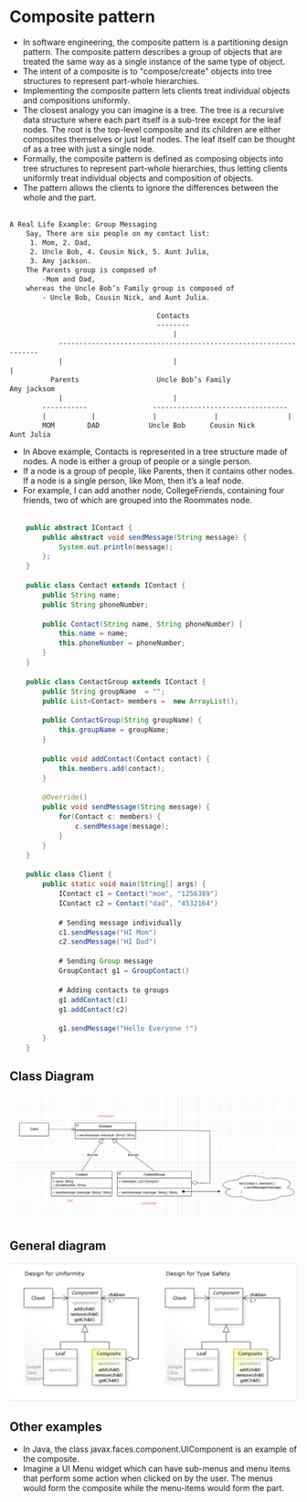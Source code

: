 # Composite pattern

- In software engineering, the composite pattern is a partitioning design pattern. The composite pattern describes a group of objects that are treated the same way as a single instance of the same type of object.
- The intent of a composite is to "compose/create" objects into tree structures to represent part-whole hierarchies. 
- Implementing the composite pattern lets clients treat individual objects and compositions uniformly.
- The closest analogy you can imagine is a tree. The tree is a recursive data structure where each part itself is a sub-tree except for the leaf nodes. The root is the top-level composite and its children are either composites themselves or just leaf nodes. The leaf itself can be thought of as a tree with just a single node.
- Formally, the composite pattern is defined as composing objects into tree structures to represent part-whole hierarchies, thus letting clients uniformly treat individual objects and composition of objects.
- The pattern allows the clients to ignore the differences between the whole and the part.

```

A Real Life Example: Group Messaging
    Say, There are six people on my contact list:
     1. Mom, 2. Dad, 
     2. Uncle Bob, 4. Cousin Nick, 5. Aunt Julia,
     3. Amy jackson. 
    The Parents group is composed of 
        -Mom and Dad, 
    whereas the Uncle Bob’s Family group is composed of 
        - Uncle Bob, Cousin Nick, and Aunt Julia.
    
                                    Contacts
                                    --------
                                        |
            -----------------------------------------------------------------
            |                           |                                    |
          Parents                   Uncle Bob’s Family                      Amy jacksom
            |                           |                                     
        -----------                ---------------------------------
        |           |              |              |                 |
        MOM        DAD            Uncle Bob      Cousin Nick        Aunt Julia

```

- In Above example, Contacts is represented in a tree structure made of nodes. A node is either a group of people or a single person.
- If a node is a group of people, like Parents, then it contains other nodes. If a node is a single person, like Mom, then it’s a leaf node.
- For example, I can add another node, CollegeFriends, containing four friends, two of which are grouped into the Roommates node.

``` Java

    public abstract IContact {
        public abstract void sendMessage(String message) {
            System.out.println(message);
        };
    }

    public class Contact extends IContact {
        public String name;
        public String phoneNumber;

        public Contact(String name, String phoneNumber) {
            this.name = name;
            this.phoneNumber = phoneNumber;
        }
    }

    public class ContactGroup extends IContact {
        public String groupName  = "";
        public List<Contact> members =  new ArrayList();

        public ContactGroup(String groupName) {
            this.groupName = groupName;
        }

        public void addContact(Contact contact) {
            this.members.add(contact);
        }

        @Override()
        public void sendMessage(String message) {
            for(Contact c: members) {
                c.sendMessage(message);
            }
        }
    }

    public class Client {
        public static void main(String[] args) {
            IContact c1 = Contact("mom", "1256389")
            IContact c2 = Contact("dad", "4532164")

            # Sending message individually
            c1.sendMessage("HI Mom")
            c2.sendMessage("HI Dad")

            # Sending Group message
            GroupContact g1 = GroupContact()

            # Adding contacts to groups
            g1.addContact(c1)
            g1.addContact(c2)

            g1.sendMessage("Hello Everyone !")
        }
    }

```

## Class Diagram
![CompositePattern](../resources/composite-pattern.PNG)

## General diagram

![CompositePatternWiki](../resources/composite-pattern-wiki.PNG)
## Other examples

- In Java, the class javax.faces.component.UIComponent is an example of the composite.
- Imagine a UI Menu widget which can have sub-menus and menu items that perform some action when clicked on by the user. The menus would form the composite while the menu-items would form the part.